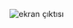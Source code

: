
![ekran çıktısı](https://user-images.githubusercontent.com/113251720/194715033-07b814c4-1b04-497b-84cf-921bdc3be6ce.JPG)
